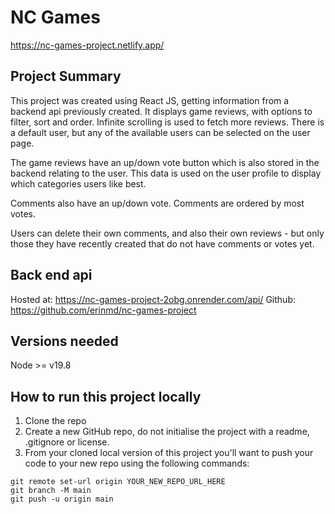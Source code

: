 # NC Games

https://nc-games-project.netlify.app/

## Project Summary

This project was created using React JS, getting information from a backend api previously created. It displays game reviews, with options to filter, sort and order. Infinite scrolling is used to fetch more reviews. There is a default user, but any of the available users can be selected on the user page. 

The game reviews have an up/down vote button which is also stored in the backend relating to the user. This data is used on the user profile to display which categories users like best.

Comments also have an up/down vote. Comments are ordered by most votes.

Users can delete their own comments, and also their own reviews - but only those they have recently created that do not have comments or votes yet.

## Back end api

Hosted at: https://nc-games-project-2obg.onrender.com/api/
Github: https://github.com/erinmd/nc-games-project

## Versions needed

Node >= v19.8


## How to run this project locally

1. Clone the repo
2. Create a new GitHub repo, do not initialise the project with a readme, .gitignore or license.
3. From your cloned local version of this project you'll want to push your code to your new repo using the following commands:

```
git remote set-url origin YOUR_NEW_REPO_URL_HERE
git branch -M main
git push -u origin main
```